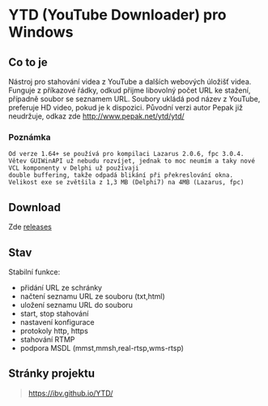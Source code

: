 # YTD (YouTube Downloader) pro Windows


## Co to je

Nástroj pro stahování videa z YouTube a dalších webových úložišť videa. Funguje 
z příkazové řádky, odkud přijme libovolný počet URL ke stažení, případně
soubor se seznamem URL. Soubory ukládá pod název z YouTube, preferuje
HD video, pokud je k dispozici.
Původní verzi autor Pepak již neudržuje, odkaz zde http://www.pepak.net/ytd/ytd/


### Poznámka
```
Od verze 1.64+ se používá pro kompilaci Lazarus 2.0.6, fpc 3.0.4. 
Větev GUIWinAPI už nebudu rozvíjet, jednak to moc neumím a taky nové VCL komponenty v Delphi už používaji 
double buffering, takže odpadá blikání při překreslování okna.
Velikost exe se zvětšila z 1,3 MB (Delphi7) na 4MB (Lazarus, fpc)
```

## Download
Zde [releases](../../releases)


## Stav

Stabilní funkce: 
- přidání URL ze schránky
- načtení seznamu URL ze souboru (txt,html)
- uložení seznamu URL do souboru
- start, stop stahování
- nastavení konfigurace
- protokoly http, https
- stahování RTMP
- podpora MSDL (mmst,mmsh,real-rtsp,wms-rtsp)


## Stránky projektu

> https://ibv.github.io/YTD/

